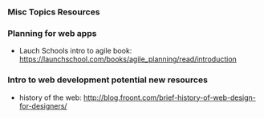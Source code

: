 ### Misc Topics Resources



### Planning for web apps

* Lauch Schools intro to agile book: https://launchschool.com/books/agile_planning/read/introduction



### Intro to web development potential new resources

* history of the web: http://blog.froont.com/brief-history-of-web-design-for-designers/ 